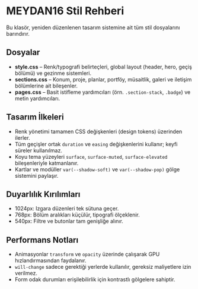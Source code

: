 # MEYDAN16 Stil Rehberi

Bu klasör, yeniden düzenlenen tasarım sistemine ait tüm stil dosyalarını barındırır.

## Dosyalar

- **style.css** – Renk/typografi belirteçleri, global layout (header, hero, geçiş bölümü) ve gezinme sistemleri.
- **sections.css** – Konum, proje, planlar, portföy, müsaitlik, galeri ve iletişim bölümlerine ait bileşenler.
- **pages.css** – Basit istifleme yardımcıları (örn. `.section-stack`, `.badge`) ve metin yardımcıları.

## Tasarım İlkeleri

- Renk yönetimi tamamen CSS değişkenleri (design tokens) üzerinden ilerler.
- Tüm geçişler ortak `duration` ve `easing` değişkenlerini kullanır; keyfi süreler kullanılmaz.
- Koyu tema yüzeyleri `surface`, `surface-muted`, `surface-elevated` bileşenleriyle katmanlanır.
- Kartlar ve modüller `var(--shadow-soft)` ve `var(--shadow-pop)` gölge sistemini paylaşır.

## Duyarlılık Kırılımları

- 1024px: Izgara düzenleri tek sütuna geçer.
- 768px: Bölüm aralıkları küçülür, tipografi ölçeklenir.
- 540px: Filtre ve butonlar tam genişliğe alınır.

## Performans Notları

- Animasyonlar `transform` ve `opacity` üzerinde çalışarak GPU hızlandırmasından faydalanır.
- `will-change` sadece gerektiği yerlerde kullanılır, gereksiz maliyetlere izin verilmez.
- Form odak durumları erişilebilirlik için kontrastlı gölgelere sahiptir.
